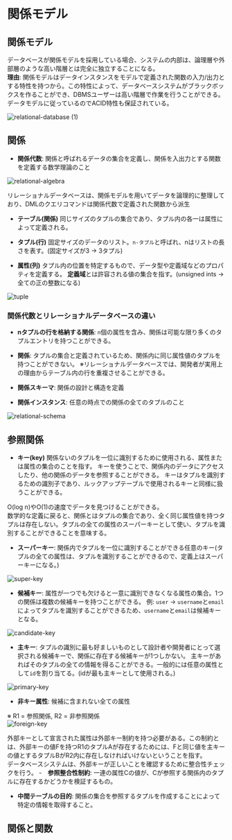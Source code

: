 # 関係モデル

## 関係モデル
データベースが関係モデルを採用している場合、システムの内部は、論理層や外部層のような高い階層とは完全に独立することになる。  
**理由**: 関係モデルはデータインスタンスをモデルで定義された関数の入力/出力とする特性を持つから。この特性によって、データベースシステムがブラックボックスを作ることができ、DBMSユーザーは高い階層で作業を行うことができる。データモデルに従っているのでACID特性も保証されている。

![relational-database (1)](https://github.com/user-attachments/assets/c10a56e2-252f-4468-999b-f70658810140)

## 関係
- **関係代数**: 関係と呼ばれるデータの集合を定義し、関係を入出力とする関数を定義する数学理論のこと

![relational-algebra](https://github.com/user-attachments/assets/1d412977-63a8-449a-9730-b01b1ad464c8)

リレーショナルデータベースは、関係モデルを用いてデータを論理的に整理しており、DMLのクエリコマンドは関係代数で定義された関数から派生  

- **テーブル(関係)**
同じサイズのタプルの集合であり、タプル内の各一は属性によって定義される。

- **タプル(行)**
固定サイズのデータのリスト。`n-タプル`と呼ばれ、nはリストの長さを表す。(固定サイズが3 -> 3タプル)

- **属性(列)**
タプル内の位置を特定するもので、データ型や定義域などのプロパティを定義する。
**定義域**とは許容される値の集合を指す。(unsigned ints -> 全ての正の整数になる)

![tuple](https://github.com/user-attachments/assets/868f506c-170b-45b3-bc33-513fcfa2c668)

### 関係代数とリレーショナルデータベースの違い
- **nタプルの行を格納する関係**: `n`個の属性を含み、関係は可能な限り多くのタプルエントリを持つことができる。
- **関係**: タプルの集合と定義されているため、関係内に同じ属性値のタプルを持つことができない。
※リレーショナルデータベースでは、開発者が実用上の理由からテーブル内の行を重複させることができる。

- **関係スキーマ**: 関係の設計と構造を定義
- **関係インスタンス**: 任意の時点での関係の全てのタプルのこと

![relational-schema](https://github.com/user-attachments/assets/f8263859-f0ca-4276-922c-944d8125ac14)


## 参照関係
- **キー(key)**
関係ないのタプルを一位に識別するために使用される、属性または属性の集合のことを指す。
キーを使うことで、関係内のデータにアクセスしたり、他の関係のデータを参照することができる。
キーはタプルを識別するための識別子であり、ルックアップテーブルで使用されるキーと同様に扱うことができる。

O(log n)やO(1)の速度でデータを見つけることができる。  
数学的な定義に戻ると、関係とはタプルの集合であり、全く同じ属性値を持つタプルは存在しない。タプルの全ての属性のスーパーキーとして使い、タプルを識別することができることを意味する。  
- **スーパーキー**: 関係内でタプルを一位に識別することができる任意のキー(タプルの全ての属性は、タプルを識別することができるので、定義上はスーパーキーになる。)

![super-key](https://github.com/user-attachments/assets/b123da61-70ad-47e8-8cea-d3200c9e5167)

- **候補キー**: 属性が一つでも欠けると一意に識別できなくなる属性の集合。1つの関係は複数の候補キーを持つことができる。
  例: `user` -> `username`と`email`によってタプルを識別することができるため、`username`と`email`は候補キーとなる。

![candidate-key](https://github.com/user-attachments/assets/ecc5ba13-47d8-483d-821f-a61c45cc6c1c)

- **主キー**: タプルの識別に最も好ましいものとして設計者や開発者にとって選択される候補キーで、関係に存在する候補キーが1つしかない。
  主キーがあればそのタプルの全ての情報を得ることができる。一般的には任意の属性として`id`を割り当てる。(idが最も主キーとして使用される。)

![primary-key](https://github.com/user-attachments/assets/154586e4-ab11-4f20-843b-c457e63d75b8)

- **非キー属性**: 候補に含まれない全ての属性

※ R1 = 参照関係, R2 = 非参照関係  
![foreign-key](https://github.com/user-attachments/assets/8e6e23ee-2c5e-448d-931b-043071061e5a)

外部キーとして宣言された属性は外部キー制約を持つ必要がある。この制約とは、外部キーの値Fを持つR1のタプルAが存在するためには、Fと同じ値を主キーの値とするタプルBがR2内に存在しなければいけないということを指す。  
データベースシステムは、外部キーが正しいことを確認するために整合性チェックを行う。
-　**参照整合性制約**: 一連の属性Cの値が、Cが参照する関係内のタプルに存在するかどうかを検証するもの。

- **中間テーブルの目的**: 関係の集合を参照するタプルを作成することによって特定の情報を取得すること。

## 関係と関数






